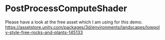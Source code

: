 # PostProcessComputeShader

Please have a look at the free asset which I am using for this demo.
https://assetstore.unity.com/packages/3d/environments/landscapes/lowpoly-style-free-rocks-and-plants-145133

